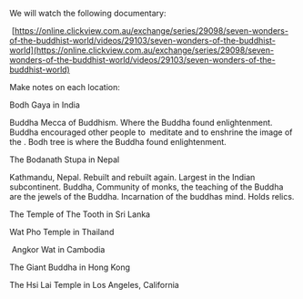 We will watch the following documentary:

 [https://online.clickview.com.au/exchange/series/29098/seven-wonders-of-the-buddhist-world/videos/29103/seven-wonders-of-the-buddhist-world](https://online.clickview.com.au/exchange/series/29098/seven-wonders-of-the-buddhist-world/videos/29103/seven-wonders-of-the-buddhist-world)

Make notes on each location:

Bodh Gaya in India

Buddha Mecca of Buddhism. Where the Buddha found enlightenment. Buddha encouraged other people to  meditate and to enshrine the image of the . Bodh tree is where the Buddha found enlightenment.

The Bodanath Stupa in Nepal

Kathmandu, Nepal. Rebuilt and rebuilt again. Largest in the Indian subcontinent. Buddha, Community of monks, the teaching of the Buddha are the jewels of the Buddha. Incarnation of the buddhas mind. Holds relics.

The Temple of The Tooth in Sri Lanka

Wat Pho Temple in Thailand

 Angkor Wat in Cambodia

The Giant Buddha in Hong Kong

The Hsi Lai Temple in Los Angeles, California
